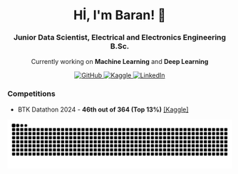 <h1 align="center">Hİ, I'm Baran! 👋</h1>
<h3 align="center">Junior Data Scientist, Electrical and Electronics Engineering B.Sc.</h3>

<p align="center">Currently working on <b>Machine Learning</b> and <b>Deep Learning</b></p>

<p align="center">
<a href="https://www.github.com/utkubarankapisiz">
    <img src="https://github.githubassets.com/images/modules/logos_page/GitHub-Mark.png" alt="GitHub" width="30" height="30">
</a>
<a href="https://www.kaggle.com/utkubarankapsz">
    <img src="https://www.kaggle.com/static/images/site-logo.png" alt="Kaggle" width=80" height="30">
</a>
<a href="https://www.linkedin.com/in/ubkapisiz">
    <img src="https://cdn.jsdelivr.net/gh/devicons/devicon/icons/linkedin/linkedin-original.svg" alt="LinkedIn" width="35" height="35">
</a>


### Competitions
- BTK Datathon 2024 - **46th out of 364 (Top 13\%)** [[Kaggle]](https://www.kaggle.com/code/utkubarankapsz/btk-datathon-2024-co-submission-private-5-92)



<picture>
  <source media="(prefers-color-scheme: dark)" srcset="https://raw.githubusercontent.com/utkubarankapisiz/utkubarankapisiz/output/github-contribution-grid-snake-dark.svg">
  <source media="(prefers-color-scheme: light)" srcset="https://raw.githubusercontent.com/utkubarankapisiz/utkubarankapisiz/output/github-contribution-grid-snake.svg">
  <img alt="github contribution grid snake animation" src="https://raw.githubusercontent.com/utkubarankapisiz/utkubarankapisiz/output/github-contribution-grid-snake.svg">
</picture>


